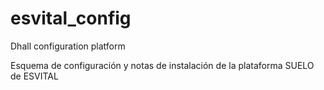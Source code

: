 # esvital_config
Dhall configuration platform

Esquema de configuración y notas de instalación de la plataforma SUELO de ESVITAL